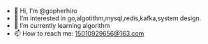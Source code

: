 - 👋 Hi, I’m @gopherhiro
- 👀 I’m interested in go,algotithm,mysql,redis,kafka,system design.
- 🌱 I’m currently learning algorithm
- 📫 How to reach me: 15010929656@163.com

<!---
gopherhiro/gopherhiro is a ✨ special ✨ repository because its `README.md` (this file) appears on your GitHub profile.
You can click the Preview link to take a look at your changes.
--->
